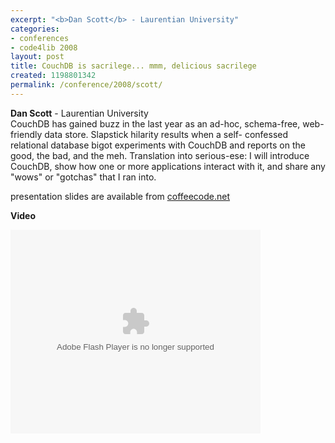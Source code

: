 ```yaml
---
excerpt: "<b>Dan Scott</b> - Laurentian University"
categories:
- conferences
- code4lib 2008
layout: post
title: CouchDB is sacrilege... mmm, delicious sacrilege
created: 1198801342
permalink: /conference/2008/scott/
---
```

<b>Dan Scott</b> - Laurentian University<br />
CouchDB has gained buzz in the last year as an ad-hoc, schema-free, web-friendly data store. Slapstick hilarity results when a self- confessed relational database bigot experiments with CouchDB and reports on the good, the bad, and the meh. Translation into serious-ese: I will introduce CouchDB, show how one or more applications interact with it, and share any "wows" or "gotchas" that I ran into.

presentation slides are available from <a href="http://coffeecode.net/archives/151-CouchDB-delicious-sacrilege.html">coffeecode.net</a>

<b>Video</b>

<embed id="VideoPlayback" style="width:400px;height:326px" flashvars="" src="http://video.google.com/googleplayer.swf?docid=-7821324260155266235&hl=en" type="application/x-shockwave-flash"> </embed>
